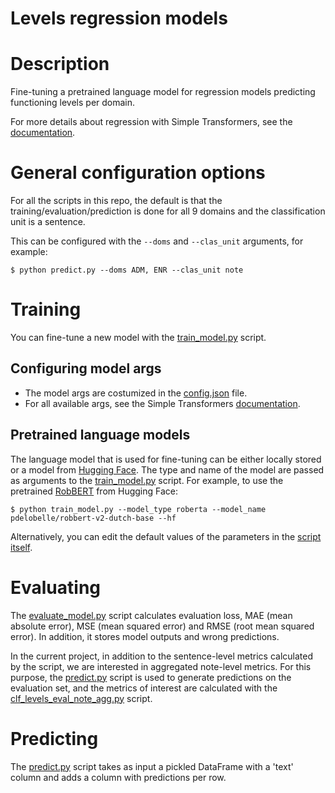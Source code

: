 Levels regression models
=======================
# Description
Fine-tuning a pretrained language model for regression models predicting functioning levels per domain.

For more details about regression with Simple Transformers, see the [documentation](https://simpletransformers.ai/docs/regression/).

# General configuration options
For all the scripts in this repo, the default is that the training/evaluation/prediction is done for all 9 domains and the classification unit is a sentence.

This can be configured with the `--doms` and `--clas_unit` arguments, for example:
```
$ python predict.py --doms ADM, ENR --clas_unit note
```

# Training
You can fine-tune a new model with the [train_model.py](train_model.py) script.
## Configuring model args
- The model args are costumized in the [config.json](config.json) file.
- For all available args, see the Simple Transformers [documentation](https://simpletransformers.ai/docs/usage/#configuring-a-simple-transformers-model).

## Pretrained language models
The language model that is used for fine-tuning can be either locally stored or a model from [Hugging Face](https://huggingface.co/models). The type and name of the model are passed as arguments to the [train_model.py](train_model.py) script. For example, to use the pretrained [RobBERT](https://huggingface.co/pdelobelle/robbert-v2-dutch-base) from Hugging Face:
```
$ python train_model.py --model_type roberta --model_name pdelobelle/robbert-v2-dutch-base --hf
```
Alternatively, you can edit the default values of the parameters in the [script itself](train_model.py).

# Evaluating
The [evaluate_model.py](evaluate_model.py) script calculates evaluation loss, MAE (mean absolute error), MSE (mean squared error) and RMSE (root mean squared error). In addition, it stores model outputs and wrong predictions.

In the current project, in addition to the sentence-level metrics calculated by the script, we are interested in aggregated note-level metrics. For this purpose, the [predict.py](predict.py) script is used to generate predictions on the evaluation set, and the metrics of interest are calculated with the [clf_levels_eval_note_agg.py](../ml_evaluation/clf_levels_eval_note_agg.py) script.

# Predicting
The [predict.py](predict.py) script takes as input a pickled DataFrame with a 'text' column and adds a column with predictions per row.
